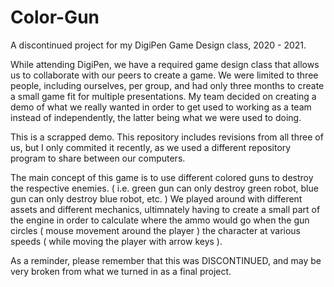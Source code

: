 # Color-Gun
A discontinued project for my DigiPen Game Design class, 2020 - 2021.

While attending DigiPen, we have a required game design class that allows us to collaborate with our peers to create a game. We were limited to three people, including ourselves, per group, and had only three months to create a small game fit for multiple presentations. My team decided on creating a demo of what we really wanted in order to get used to working as a team instead of independently, the latter being what we were used to doing.

This is a scrapped demo. This repository includes revisions from all three of us, but I only commited it recently, as we used a different repository program to share between our computers.

The main concept of this game is to use different colored guns to destroy the respective enemies. ( i.e. green gun can only destroy green robot, blue gun can only destroy blue robot, etc. )
We played around with different assets and different mechanics, ultimnately having to create a small part of the engine in order to calculate where the ammo would go when the gun circles ( mouse movement around the player ) the character at various speeds ( while moving the player with arrow keys ).

As a reminder, please remember that this was DISCONTINUED, and may be very broken from what we turned in as a final project.
